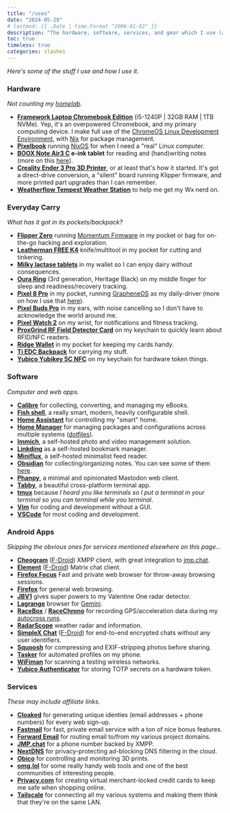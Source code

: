```yaml
---
title: "/uses"
date: "2024-05-29"
# lastmod: {{ .Date | time.Format "2006-01-02" }}
description: "The hardware, software, services, and gear which I use (almost) daily."
toc: true
timeless: true
categories: slashes
---
```

*Here's some of the stuff I use and how I use it.*

### Hardware
*Not counting my [homelab](/homelab).*
- **[Framework Laptop Chromebook Edition](https://frame.work/products/laptop-chromebook-12-gen-intel)** (i5-1240P | 32GB RAM | 1TB NVMe). Yep, it's an overpowered Chromebook, and my primary computing device. I make full use of the [ChromeOS Linux Development Environment](https://www.chromium.org/chromium-os/developer-library/guides/containers/containers-and-vms/), with [Nix](https://nixos.org/) for package management.
- **[Pixelbook](https://blog.google/products/pixelbook/introducing-pixelbook/)** running [NixOS](https://nixos.org/) for when I need a "real" Linux computer.
- **[BOOX Note Air3 C](https://shop.boox.com/products/noteair3) e-ink tablet** for reading and (hand)writing notes (more on this [here](https://scribbles.jbowdre.lol/post/boox-note-air-3-c-e-ink-writing-tablet)).
- **[Creality Ender 3 Pro 3D Printer](https://www.creality.com/products/ender-3-pro-3d-printer)**, or at least that's how it started. It's got a direct-drive conversion, a "silent" board running Klipper firmware, and more printed part upgrades than I can remember.
- **[Weatherflow Tempest Weather Station](https://shop.tempest.earth/products/tempest)** to help me get my Wx nerd on.

### Everyday Carry
*What has it got in its pockets/backpack?*
- **[Flipper Zero](https://flipperzero.one/)** running [Momentum Firmware](https://momentum-fw.dev/) in my pocket or bag for on-the-go hacking and exploration.
- **[Leatherman FREE K4](https://www.leatherman.com/free-k4-590.html)** knife/multitool in my pocket for cutting and tinkering.
- **[Milky lactase tablets](https://shopmilky.com/)** in my wallet so I can enjoy dairy without consequences.
- **[Oura Ring](https://ouraring.com/product/rings/heritage)** (3rd generation, Heritage Black) on my middle finger for sleep and readiness/recovery tracking.
- **[Pixel 8 Pro](https://store.google.com/product/pixel_8_pro)** in my pocket, running [GrapheneOS](https://grapheneos.org/) as my daily-driver (more on how I use that [here](https://scribbles.jbowdre.lol/post/daily-driving-grapheneos)).
- **[Pixel Buds Pro](https://store.google.com/product/pixel_buds_pro)** in my ears, with noise cancelling so I don't have to acknowledge the world around me.
- **[Pixel Watch 2](https://store.google.com/product/pixel_watch_2)** on my wrist, for notifications and fitness tracking.
- **[ProxGrind RF Field Detector Card](https://www.redteamtools.com/RFID_LF_HF_Field_Detector_Card)** on my keychain to quickly learn about RFID/NFC readers.
- **[Ridge Wallet](https://ridge.com/products/aluminum-gunmetal)** in my pocket for keeping my cards handy.
- **[Ti EDC Backpack](https://bigidesign.com/pages/ti-edc-backpack-landing-page)** for carrying my stuff.
- **[Yubico Yubikey 5C NFC](https://www.yubico.com/product/yubikey-5c-nfc/)** on my keychain for hardware token things.

### Software
*Computer and web apps.*
- **[Calibre](https://calibre-ebook.com/)** for collecting, converting, and managing my eBooks.
- **[Fish shell](https://fishshell.com/)**, a really smart, modern, heavily configurable shell.
- **[Home Assistant](https://www.home-assistant.io/)** for controlling my "smart" home.
- **[Home Manager](https://github.com/nix-community/home-manager)** for managing packages and configurations across multiple systems ([dotfiles](https://github.com/jbowdre/dotfiles)).
- **[Immich](https://immich.app/)**, a self-hosted photo and video management solution.
- **[Linkding](https://github.com/sissbruecker/linkding)** as a self-hosted bookmark manager.
- **[Miniflux](https://miniflux.app/)**, a self-hosted minimalist feed reader.
- **[Obsidian](https://obsidian.md/)** for collecting/organizing notes. You can see some of them [here](https://notes.runtimeterror.dev/).
- **[Phanpy](https://phanpy.social/#/)**, a minimal and opinionated Mastodon web client.
- **[Tabby](https://tabby.sh/)**, a beautiful cross-platform terminal app.
- **[tmux](https://github.com/tmux/tmux)** because *I heard you like terminals so I put a terminal in your terminal so you can terminal while you terminal*.
- **[Vim](https://www.vim.org/)** for coding and development without a GUI.
- **[VSCode](https://code.visualstudio.com/)** for most coding and development.

### Android Apps
*Skipping the obvious ones for services mentioned elsewhere on this page...*
- **[Cheogram](https://play.google.com/store/apps/details?id=com.cheogram.android.playstore)** ([F-Droid](https://f-droid.org/packages/com.cheogram.android/)) XMPP client, with great integration to [jmp.chat](https://jmp.chat/).
- **[Element](https://play.google.com/store/apps/details?id=im.vector.app)** ([F-Droid](https://f-droid.org/en/packages/im.vector.app/)) Matrix chat client.
- **[Firefox Focus](https://play.google.com/store/apps/details?id=org.mozilla.focus)** Fast and private web browser for throw-away browsing sessions.
- **[Firefox](https://play.google.com/store/apps/details?id=org.mozilla.firefox)** for general web browsing.
- **[JBV1](https://play.google.com/store/apps/details?id=com.johnboysoftware.jbv1)** gives super powers to my Valentine One radar detector.
- **[Lagrange](https://skyjake.github.io/fdroid/repo/)** browser for [Gemini](https://geminiprotocol.net/).
- **[RaceBox](https://play.google.com/store/apps/details?id=pro.RaceBox.androidapp)** / **[RaceChrono](https://play.google.com/store/apps/details?id=com.racechrono.app)** for recording GPS/acceleration data during my [autocross runs](https://www.youtube.com/playlist?list=PLwzr4uKY-x-EwCv-rWNGefdikuW6Oy9O_).
- **[RadarScope](https://play.google.com/store/apps/details?id=com.basevelocity.radarscope)** weather radar and information.
- **[SimpleX Chat](https://play.google.com/store/apps/details?id=chat.simplex.app)** ([F-Droid](https://f-droid.org/en/packages/chat.simplex.app/)) for end-to-end encrypted chats without any user identifiers.
- **[Squoosh](https://squoosh.app/)** for compressing and EXIF-stripping photos before sharing.
- **[Tasker](https://play.google.com/store/apps/details?id=net.dinglisch.android.taskerm)** for automated profiles on my phone.
- **[WiFiman](https://play.google.com/store/apps/details?id=com.ubnt.usurvey)** for scanning a testing wireless networks.
- **[Yubico Authenticator](https://play.google.com/store/apps/details?id=com.yubico.yubioath)** for storing TOTP secrets on a hardware token.

### Services
*These may include affiliate links.*
- **[Cloaked](https://join.cloaked.app/?utm_source=referral&utm_campaign=Ee83SGN8OR)** for generating unique identies (email addresses + phone numbers) for every web sign-up.
- **[Fastmail](https://app.fastmail.com/signup/?STKI=/u29803368)** for fast, private email service with a ton of nice bonus features.
- **[Forward Email](https://forwardemail.net/)** for routing email to/from my various project domains.
- **[JMP.chat](https://jmp.chat/)** for a phone number backed by XMPP.
- **[NextDNS](https://nextdns.io/?from=2jujzdcc)** for privacy-protecting ad-blocking DNS filtering in the cloud.
- **[Obico](https://www.obico.io/)** for controlling and monitoring 3D prints.
- **[omg.lol](https://home.omg.lol/referred-by/jbowdre)** for some really handy web tools and one of the best communities of interesting people.
- **[Privacy.com](https://app.privacy.com/join/JMMQ7)** for creating virtual merchant-locked credit cards to keep me safe when shopping online.
- **[Tailscale](https://tailscale.com)** for connecting all my various systems and making them think that they're on the same LAN.
